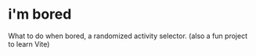 # i'm bored

What to do when bored, a randomized activity selector. (also a fun project to learn Vite)

